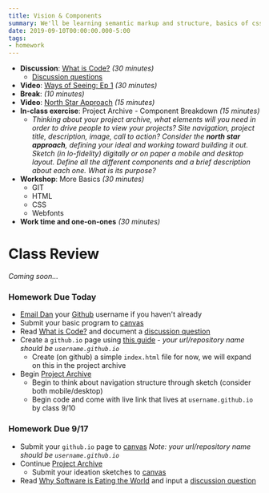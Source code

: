 ```yaml
---
title: Vision & Components
summary: We'll be learning semantic markup and structure, basics of css, and building on the structure we created for our project archive
date: 2019-09-10T00:00:00.000-5:00
tags:
- homework
---
```


- **Discussion**: [What is Code?](https://prmlg.ht/2oeHTsP) *(30 minutes)*
  - [Discussion questions](https://prmlg.ht/2kgt9vc)
- **Video**: [Ways of Seeing: Ep 1](https://www.youtube.com/watch?v=0pDE4VX_9Kk) *(30 minutes)*
- **Break**: *(10 minutes)*
- **Video**: [North Star Approach](https://youtu.be/eAOzuUYQBf0?t=451) *(15 minutes)*
- **In-class exercise**: Project Archive - Component Breakdown *(15 minutes)*
  - *Thinking about your project archive, what elements will you need in order to drive people to view your projects? Site navigation, project title, description, image, call to action? Consider the **north star approach**, defining your ideal and working toward building it out. Sketch (in lo-fidelity) digitally or on paper a mobile and desktop layout. Define all the different components and a brief description about each one. What is its purpose?*
- **Workshop**: More Basics *(30 minutes)*
  - GIT
  - HTML
  - CSS
  - Webfonts
- **Work time and one-on-ones** *(30 minutes)*


# Class Review

*Coming soon...*

### Homework Due Today

- [Email Dan](mailto:leatherd@newschool.edu) your [Github](https://github.com) username if you haven't already
- Submit your basic program to [canvas](https://canvas.newschool.edu/courses/1462780/assignments/7343304)
- Read [What is Code?](https://prmlg.ht/2oeHTsP) and document a [discussion question](https://prmlg.ht/2kgt9vc)
- Create a `github.io` page using [this guide](https://guides.github.com/features/pages/) - *your url/repository name should be `username.github.io`*
  - Create (on github) a simple `index.html` file for now, we will expand on this in the project archive
- Begin [Project Archive](/projects/)
  - Begin to think about navigation structure through sketch (consider both mobile/desktop)
  - Begin code and come with live link that lives at `username.github.io` by class 9/10

### <a name="homework"></a>Homework Due 9/17

- Submit your `github.io` page to [canvas](https://prmlg.ht/2lNwWQK) *Note: your url/repository name should be `username.github.io`*
- Continue [Project Archive](/projects/)
  - Submit your ideation sketches to [canvas](https://prmlg.ht/2ktnDWc)
- Read [Why Software is Eating the World](https://prmlg.ht/2Pa4WjK) and input a [discussion question](https://prmlg.ht/2maZeFe)